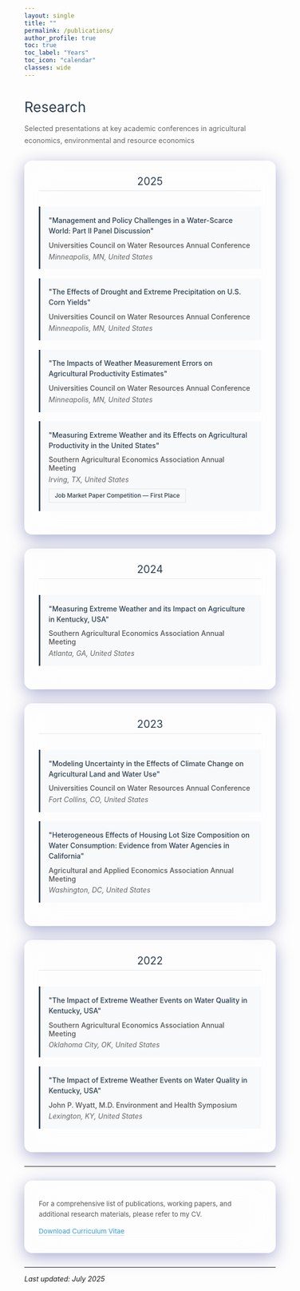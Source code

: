 ```yaml
---
layout: single
title: ""
permalink: /publications/
author_profile: true
toc: true
toc_label: "Years"
toc_icon: "calendar"
classes: wide
---
```


<h1 style="font-size: 2em; font-weight: 400; color: #2c3e50; margin-bottom: 0.5em;">Research</h1>
<p style="color: #666; margin-bottom: 2em; line-height: 1.7;">Selected presentations at key academic conferences in agricultural economics, environmental and resource economics</p>

<style>

.year-section {
  margin: 2em 0;
  background: rgba(255, 255, 255, 0.25) !important;
  backdrop-filter: blur(30px) saturate(180%) !important;
  -webkit-backdrop-filter: blur(30px) saturate(180%) !important;
  padding: 2em;
  border: 1px solid rgba(255, 255, 255, 0.4) !important;
  border-radius: 16px !important;
  box-shadow: 0 8px 32px rgba(31, 38, 135, 0.37) !important;
  transition: all 0.3s ease;
}

.year-section:hover {
  background: rgba(255, 255, 255, 0.35) !important;
  box-shadow: 0 12px 48px rgba(31, 38, 135, 0.5) !important;
  transform: translateY(-2px);
}

.year-header {
  color: #2c3e50;
  font-size: 1.5em;
  font-weight: 400;
  margin-bottom: 1.5em;
  padding-bottom: 0.3em;
  border-bottom: 1px solid #e1e4e8;
  text-align: center;
}

.presentation-item {
  margin: 1.3em 0;
  padding: 1.2em;
  background: #f8f9fa;
  border-left: 3px solid #2c3e50;
}

.presentation-title {
  font-weight: 500;
  color: #2c3e50;
  margin-bottom: 0.7em;
  line-height: 1.5;
}

.conference-info {
  color: #555;
  margin-bottom: 0.4em;
  font-weight: 500;
}

.conference-location {
  color: #666;
  font-style: italic;
}

.award-highlight {
  margin-top: 0.7em;
  padding: 0.4em 0.8em;
  background: #f8f9fa;
  border: 1px solid #e1e4e8;
  display: inline-block;
}

.award-text {
  color: #2c3e50;
  font-weight: 500;
  font-size: 0.85em;
}

.cv-link-section {
  background: rgba(255, 255, 255, 0.25) !important;
  backdrop-filter: blur(30px) saturate(180%) !important;
  -webkit-backdrop-filter: blur(30px) saturate(180%) !important;
  padding: 1.5em 2em;
  text-align: left;
  margin: 2em 0;
  border: 1px solid rgba(255, 255, 255, 0.4) !important;
  border-radius: 16px !important;
  box-shadow: 0 8px 32px rgba(31, 38, 135, 0.37) !important;
}

.cv-link-section p {
  line-height: 1.6;
  color: #555;
  font-size: 0.95em;
  margin-bottom: 0.8em;
}

.cv-link-section a {
  color: #3498db;
  text-decoration: none;
  border-bottom: 1px solid rgba(52, 152, 219, 0.3);
  transition: border-color 0.2s ease;
}

.cv-link-section a:hover {
  border-bottom-color: #3498db;
}

@media (max-width: 768px) {
  .year-section { padding: 1.5em; }
  .presentation-item { padding: 1em; }
}
</style>

<div class="year-section">
  <div class="year-header">2025</div>
  
  <div class="presentation-item">
    <div class="presentation-title">"Management and Policy Challenges in a Water-Scarce World: Part II Panel Discussion"</div>
    <div class="conference-info">Universities Council on Water Resources Annual Conference</div>
    <div class="conference-location">Minneapolis, MN, United States</div>
  </div>

  <div class="presentation-item">
    <div class="presentation-title">"The Effects of Drought and Extreme Precipitation on U.S. Corn Yields"</div>
    <div class="conference-info">Universities Council on Water Resources Annual Conference</div>
    <div class="conference-location">Minneapolis, MN, United States</div>
  </div>

  <div class="presentation-item">
    <div class="presentation-title">"The Impacts of Weather Measurement Errors on Agricultural Productivity Estimates"</div>
    <div class="conference-info">Universities Council on Water Resources Annual Conference</div>
    <div class="conference-location">Minneapolis, MN, United States</div>
  </div>

  <div class="presentation-item">
    <div class="presentation-title">"Measuring Extreme Weather and its Effects on Agricultural Productivity in the United States"</div>
    <div class="conference-info">Southern Agricultural Economics Association Annual Meeting</div>
    <div class="conference-location">Irving, TX, United States</div>
    <div class="award-highlight">
      <div class="award-text">Job Market Paper Competition — First Place</div>
    </div>
  </div>
</div>

<div class="year-section">
  <div class="year-header">2024</div>

  <div class="presentation-item">
    <div class="presentation-title">"Measuring Extreme Weather and its Impact on Agriculture in Kentucky, USA"</div>
    <div class="conference-info">Southern Agricultural Economics Association Annual Meeting</div>
    <div class="conference-location">Atlanta, GA, United States</div>
  </div>
</div>

<div class="year-section">
  <div class="year-header">2023</div>

  <div class="presentation-item">
    <div class="presentation-title">"Modeling Uncertainty in the Effects of Climate Change on Agricultural Land and Water Use"</div>
    <div class="conference-info">Universities Council on Water Resources Annual Conference</div>
    <div class="conference-location">Fort Collins, CO, United States</div>
  </div>

  <div class="presentation-item">
    <div class="presentation-title">"Heterogeneous Effects of Housing Lot Size Composition on Water Consumption: Evidence from Water Agencies in California"</div>
    <div class="conference-info">Agricultural and Applied Economics Association Annual Meeting</div>
    <div class="conference-location">Washington, DC, United States</div>
  </div>
</div>

<div class="year-section">
  <div class="year-header">2022</div>

  <div class="presentation-item">
    <div class="presentation-title">"The Impact of Extreme Weather Events on Water Quality in Kentucky, USA"</div>
    <div class="conference-info">Southern Agricultural Economics Association Annual Meeting</div>
    <div class="conference-location">Oklahoma City, OK, United States</div>
  </div>

  <div class="presentation-item">
    <div class="presentation-title">"The Impact of Extreme Weather Events on Water Quality in Kentucky, USA"</div>
    <div class="conference-info">John P. Wyatt, M.D. Environment and Health Symposium</div>
    <div class="conference-location">Lexington, KY, United States</div>
  </div>
</div>

---

<div class="cv-link-section">
  <p>For a comprehensive list of publications, working papers, and additional research materials, please refer to my CV.</p>
  <p>
    <a href="https://www.dropbox.com/scl/fi/dg5av3wwf383md7k1zii7/CV_INAM.pdf?rlkey=wsxymxlp8uyq11aywruu777p7&st=dyapsirb&dl=0" target="_blank">Download Curriculum Vitae</a>
  </p>
</div>

---

*Last updated: July 2025*
